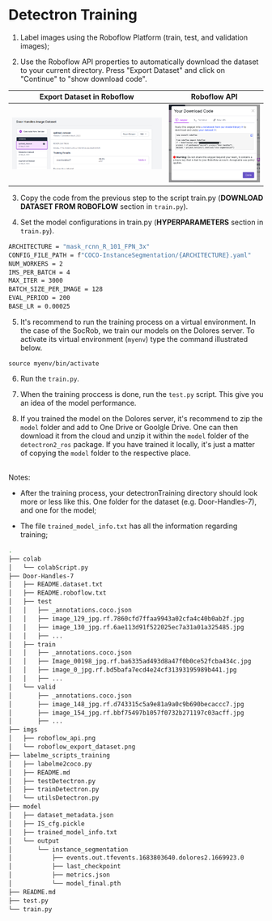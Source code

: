 # Detectron Training
1) Label images using the Roboflow Platform (train, test, and validation images);

2) Use the Roboflow API properties to automatically download the dataset to your current directory. Press "Export Dataset" and click on "Continue" to "show download code".

<!-- <div style="display:flex;align-items:center;justify-content:center;margin-bottom:30px">
    <img src="./imgs/roboflow_export_dataset.png" alt="Alt text" title="Optional title" width="50%" style="margin-right:20px">
    <img src="./imgs/roboflow_api.png" alt="Alt text" title="Optional title" width="20%">
</div> -->

Export Dataset in Roboflow            |  Roboflow API
:-------------------------:|:-------------------------:
![](./imgs/roboflow_export_dataset.png)  |  ![](./imgs/roboflow_api.png)

3) Copy the code from the previous step to the script train.py (**DOWNLOAD DATASET FROM ROBOFLOW** section in ```train.py```).

4) Set the model configurations in train.py (**HYPERPARAMETERS** section in ```train.py```).

```bash
ARCHITECTURE = "mask_rcnn_R_101_FPN_3x"
CONFIG_FILE_PATH = f"COCO-InstanceSegmentation/{ARCHITECTURE}.yaml"
NUM_WORKERS = 2
IMS_PER_BATCH = 4
MAX_ITER = 3000
BATCH_SIZE_PER_IMAGE = 128
EVAL_PERIOD = 200
BASE_LR = 0.00025
```

5) It's recommend to run the training process on a virtual environment. In the case of the SocRob, we train our models on the Dolores server. To activate its virtual environment (```myenv```) type the command illustrated below.
```
source myenv/bin/activate
```


6) Run the ```train.py```.

7) When the training proccess is done, run the ```test.py``` script. This give you an idea of the model performance.

8) If you trained the model on the Dolores server, it's recommend to zip the ```model``` folder and add to One Drive or Goolgle Drive. One can then download it from the cloud and unzip it within the ```model``` folder of the ```detectron2_ros``` package.
If you have trained it locally, it's just a matter of copying the ```model``` folder to the respective place.

</br>
Notes: 

- After the training process, your detectronTraining directory should look more or less like this. One folder for the dataset (e.g. Door-Handles-7), and one for the model;

- The file ```trained_model_info.txt``` has all the information regarding training;

```bash
.
├── colab
│   └── colabScript.py
├── Door-Handles-7
│   ├── README.dataset.txt
│   ├── README.roboflow.txt
│   ├── test
│   │   ├── _annotations.coco.json
│   │   ├── image_129_jpg.rf.7860cfd7ffaa9943a02cfa4c40b0ab2f.jpg
│   │   ├── image_130_jpg.rf.6ae113d91f522025ec7a31a01a325485.jpg
│   │   ├── ...
│   ├── train
│   │   ├── _annotations.coco.json
│   │   ├── Image_00198_jpg.rf.ba6335ad493d8a47f0b0ce52fcba434c.jpg
│   │   ├── image_0_jpg.rf.bd5bafa7ecd4e24cf31393195989b441.jpg
│   │   ├── ...
│   └── valid
│       ├── _annotations.coco.json
│       ├── image_148_jpg.rf.d743315c5a9e81a9a0c9b690becaccc7.jpg
│       ├── image_154_jpg.rf.bbf75497b1057f0732b271197c03acff.jpg
│       ├── ...
├── imgs
│   ├── roboflow_api.png
│   └── roboflow_export_dataset.png
├── labelme_scripts_training
│   ├── labelme2coco.py
│   ├── README.md
│   ├── testDetectron.py
│   ├── trainDetectron.py
│   └── utilsDetectron.py
├── model
│   ├── dataset_metadata.json
│   ├── IS_cfg.pickle
│   ├── trained_model_info.txt
│   └── output
│       └── instance_segmentation
│           ├── events.out.tfevents.1683803640.dolores2.1669923.0
│           ├── last_checkpoint
│           ├── metrics.json
│           └── model_final.pth
├── README.md
├── test.py
└── train.py
```